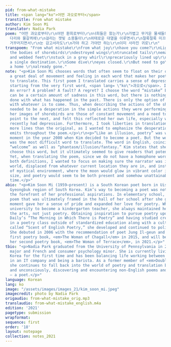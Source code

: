 ```yaml
---
pid: from-what-mistake
title: <span lang="ko">어떤 과오로부터</span>
transtitle: From what mistake
author: Kim Soon Mi
translator: Nadia Park
poem: "어떤 과오로부터\r\n어떤 환희로부터\r\n너희들은 왔는가\r\n가볍고 무거운 물새들의 몸\r\n패인 날갯죽지\r\n잘려 나간 꼬리들\r\n여윈
  다리와 물갈퀴에\r\n걸리는 잿빛 소용돌이\r\n위태로운 대열을 이루면서\r\n절룩절룩 미끄러지면서\r\n오직 하나의 목적지를 향해\r\n더러는
  거꾸러지면서\r\n눈 감고서라도\r\n가야 하고 가야만 하는\r\n이미 사라진 귀로\r\n"
transpoem: "From what mistake\r\nfrom what joy\r\nhave you come?\r\nLight and heavy,
  the bodies of shorebirds\r\ndestroyed wings\r\ntruncated tails\r\nemaciated legs
  and webbed feet\r\nstuck in a grey whirl\r\nprecariously lined up\r\nlimping, slipping\r\ntoward
  a single destination.\r\nSome dive\r\neyes closed.\r\nBut need to go\r\nmust go\r\nto
  a home \r\nalready gone."
note: "<p>Kim Soon Mi chooses words that often seem to float on their own, carrying
  a great deal of movement and feeling in each word that makes her poetry difficult
  to translate. This first poem I translated carries a sense of depression and desperation
  starting from the very first word, <span lang= \"ko\">과오로</span>. Is it a mistake?
  An error? A problem? A fault? A regret? I choose the word “mistake” because there
  can be a certain amount of sadness in this word, but there is nothing that can be
  done with what has happened in the past. There is only the option of moving forward
  with whatever is to come. Thus, when describing the actions of the shorebirds, there
  needed to be a desperation in the simple actions they were performing. As Kim states,
  her images of shorebirds are those of constant movement and a need to get from one
  point to the next, and felt this reflected her own life, especially when she most
  recently had depression. Furthermore, I took liberties in translation by adding
  more lines than the original, as I wanted to emphasize the desperation the narrator
  emits throughout the poem.</p>\r\n<p>“Like an illusion, poetry” was written as a
  moment in the year 2000 when Kim decided to become a poet. But the word, “illusion”
  was the most difficult word to translate. The word in English, coincidentally means
  “welcome” as well as “phantasm/illusion/fantasy.” Kim states that she did not intentionally
  choose this word, but it ultimately seemed to give readers that potential connection.
  Yet, when translating the poem, since we do not have a homophone word that holds
  both definitions, I wanted to focus on making sure the narrator was in a fantasy
  world, displaced from whatever current location they are in, and instead in a sort
  of mystical environment, where the moon would glow in vibrant color in an unbelievable
  size, and poetry would seem to be both present and somehow unattainable at the same
  time.</p>"
abio: "<p>Kim Soon Mi (1959–present) is a South Korean poet born in Uiseong in the
  Gyeongbuk region of South Korea. Kim’s way to becoming a poet was not always at
  the forefront of her professional aspirations. In elementary school, she wrote a
  poem that was ultimately framed in the hall of her school after she graduated. That
  moment gave her a sense of pride and expanded her love for poetry. While she attended
  university to become a kindergarten teacher, she always maintained her love for
  the arts, not just poetry. Obtaining inspiration to pursue poetry upon reading Joongang
  Daily’s “The Morning in Which There is Poetry” and having studied creative writing
  in a poetry class outside of standardized education along with a cultural class
  called “Scent of English Poetry,” she developed and continued to polish her art.
  She debuted in 2006 with the recommendation of poet Jung Il-geun and published her
  first poetry book, <em>The Woman of Chagall</em> in 2015, and will be publishing
  her second poetry book, <em>The Woman of Terrace</em>, in 2021.</p>"
tbio: "<p>Nadia Park graduated from the University of Pennsylvania in 2019 as a communications
  major and French and consumer psychology minor. She is currently living in South
  Korea for the first time and has been balancing life working between global marketing
  in an IT company and being a barista. As a former member of <em>DoubleSpeak</em>,
  she continues to fall back into the world of poetry and translation both consciously
  and unconsciously, discovering and encountering non-English poems and this year
  — a poet.</p>"
language: Korean
lang: ko
image: "/assets/images/images_21/kim_soon_mi.jpeg"
imagecredit: photo by Nadia Park
origaudio: from-what-mistake_orig.mp3
translaudio: from-what-mistake_english.m4a
edition: '2021'
pagetype: submission
wrapformat:
sequence: first
order: '18'
layout: notepage
collection: notes_2021
---
```

